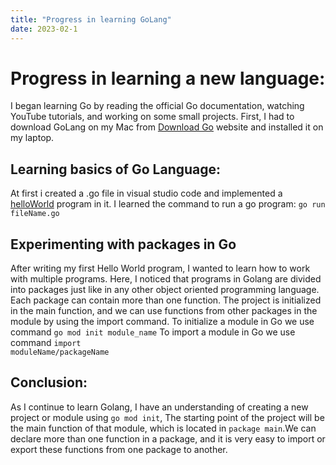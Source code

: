 ```yaml
---
title: "Progress in learning GoLang"
date: 2023-02-1
---
```


# Progress in learning a new language:
I began learning Go by reading the official Go documentation, watching YouTube tutorials, and working on some small projects.
First, I had to download GoLang on my Mac from <a href="https://go.dev/dl">Download Go</a> website and installed it on my laptop.


## Learning basics of Go Language:
At first i created a .go file in visual studio code and implemented a <a href="https://github.com/vivekanandareddy-ponugoti/Blog/blob/main/code/basics/helloWorld.go">helloWorld</a> program in it.
I learned the command to run a go program: <code>go run fileName.go</code>

## Experimenting with packages in Go
After writing my first Hello World program, I wanted to learn how to work with multiple programs. Here, I noticed that programs in Golang are divided into packages just like in any other object oriented programming language. Each package can contain more than one function. The project is initialized in the main function, and we can use functions from other packages in the module by using the import command.
To initialize a module in Go we use command <code>go mod init module_name</code>
To import a module in Go we use command <code>import moduleName/packageName</code>

## Conclusion:
As I continue to learn Golang, I have an understanding of creating a new project or module using <code>go mod init</code>, The starting point of the project will be the main function of that module, which is located in <code>package main</code>.We can declare more than one function in a package, and it is very easy to import or export these functions from one package to another.